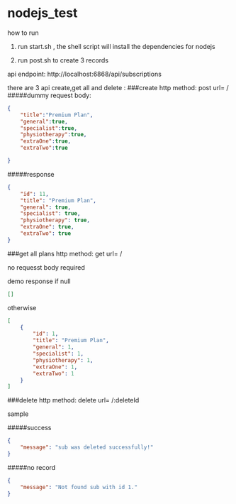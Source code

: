 # nodejs_test

how to run


1. run start.sh , the shell script will install the dependencies for  nodejs

2. run post.sh to create 3 records 



api endpoint: http://localhost:6868/api/subscriptions


there are 3 api create,get all and delete :
###create
http method: post
url= /
#####dummy request body:
```json
{
    "title":"Premium Plan",
    "general":true,
    "specialist":true,
    "physiotherapy":true,
    "extraOne":true,
    "extraTwo":true

}

```
#####response
```json
{
    "id": 11,
    "title": "Premium Plan",
    "general": true,
    "specialist": true,
    "physiotherapy": true,
    "extraOne": true,
    "extraTwo": true
}
```

###get all plans
http method: get
url= /


no requesst body required

demo response 
if null
```json
[]
```
otherwise
```json
[
    {
        "id": 1,
        "title": "Premium Plan",
        "general": 1,
        "specialist": 1,
        "physiotherapy": 1,
        "extraOne": 1,
        "extraTwo": 1
    }
]
```


###delete
http method: delete
url= /:deleteId

sample

#####success
```json
{
    "message": "sub was deleted successfully!"
}

```

#####no record
```json
{
    "message": "Not found sub with id 1."
}
```
